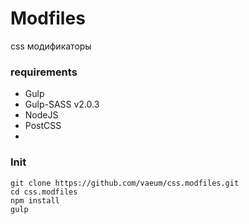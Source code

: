 # Modfiles

css модификаторы

### requirements
  - Gulp
  - Gulp-SASS v2.0.3
  - NodeJS
  - PostCSS
  - 

### Init

```
git clone https://github.com/vaeum/css.modfiles.git
cd css.modfiles
npm install
gulp
```
